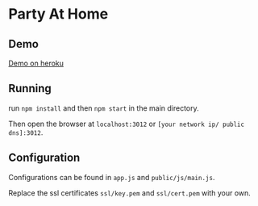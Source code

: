# Party At Home

## Demo
[Demo on heroku](https://party-at-home-ckly.herokuapp.com/)

## Running

run `npm install` and then `npm start` in the main directory.

Then open the browser at `localhost:3012` or `[your network ip/ public dns]:3012`.

## Configuration

Configurations can be found in `app.js` and `public/js/main.js`.

Replace the ssl certificates `ssl/key.pem` and `ssl/cert.pem` with your own.

